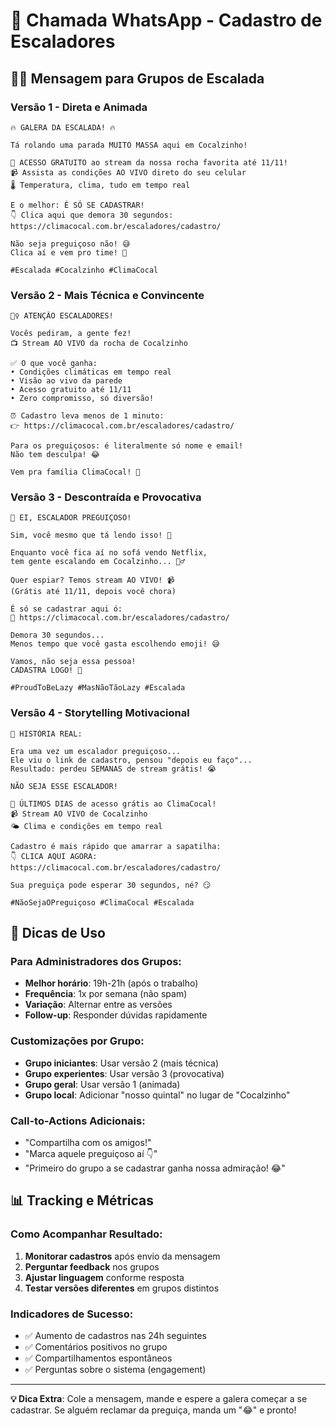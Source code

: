 # 📱 Chamada WhatsApp - Cadastro de Escaladores

## 🧗‍♂️ Mensagem para Grupos de Escalada

### Versão 1 - Direta e Animada
```
🔥 GALERA DA ESCALADA! 🔥

Tá rolando uma parada MUITO MASSA aqui em Cocalzinho! 

🎯 ACESSO GRATUITO ao stream da nossa rocha favorita até 11/11!
📹 Assista as condições AO VIVO direto do seu celular
🌡️ Temperatura, clima, tudo em tempo real

E o melhor: É SÓ SE CADASTRAR! 
👇 Clica aqui que demora 30 segundos:
https://climacocal.com.br/escaladores/cadastro/

Não seja preguiçoso não! 😅 
Clica aí e vem pro time! 🚀

#Escalada #Cocalzinho #ClimaCocal
```

### Versão 2 - Mais Técnica e Convincente
```
🧗‍♀️ ATENÇÃO ESCALADORES! 

Vocês pediram, a gente fez! 
📺 Stream AO VIVO da rocha de Cocalzinho

✅ O que você ganha:
• Condições climáticas em tempo real
• Visão ao vivo da parede
• Acesso gratuito até 11/11
• Zero compromisso, só diversão!

⏰ Cadastro leva menos de 1 minuto:
👉 https://climacocal.com.br/escaladores/cadastro/

Para os preguiçosos: é literalmente só nome e email! 
Não tem desculpa! 😂

Vem pra família ClimaCocal! 🤘
```

### Versão 3 - Descontraída e Provocativa
```
🤣 EI, ESCALADOR PREGUIÇOSO!

Sim, você mesmo que tá lendo isso! 👀

Enquanto você fica aí no sofá vendo Netflix, 
tem gente escalando em Cocalzinho... 🧗‍♂️

Quer espiar? Temos stream AO VIVO! 📹
(Grátis até 11/11, depois você chora)

É só se cadastrar aqui ó:
🔗 https://climacocal.com.br/escaladores/cadastro/

Demora 30 segundos... 
Menos tempo que você gasta escolhendo emoji! 😅

Vamos, não seja essa pessoa! 
CADASTRA LOGO! 🚀

#ProudToBeLazy #MasNãoTãoLazy #Escalada
```

### Versão 4 - Storytelling Motivacional
```
📖 HISTÓRIA REAL:

Era uma vez um escalador preguiçoso...
Ele viu o link de cadastro, pensou "depois eu faço"...
Resultado: perdeu SEMANAS de stream grátis! 😭

NÃO SEJA ESSE ESCALADOR! 

🎁 ÚLTIMOS DIAS de acesso grátis ao ClimaCocal!
📹 Stream AO VIVO de Cocalzinho
🌤️ Clima e condições em tempo real

Cadastro é mais rápido que amarrar a sapatilha:
👇 CLICA AQUI AGORA:
https://climacocal.com.br/escaladores/cadastro/

Sua preguiça pode esperar 30 segundos, né? 😏

#NãoSejaOPreguiçoso #ClimaCocal #Escalada
```

## 🎯 Dicas de Uso

### Para Administradores dos Grupos:
- **Melhor horário**: 19h-21h (após o trabalho)
- **Frequência**: 1x por semana (não spam)
- **Variação**: Alternar entre as versões
- **Follow-up**: Responder dúvidas rapidamente

### Customizações por Grupo:
- **Grupo iniciantes**: Usar versão 2 (mais técnica)
- **Grupo experientes**: Usar versão 3 (provocativa)
- **Grupo geral**: Usar versão 1 (animada)
- **Grupo local**: Adicionar "nosso quintal" no lugar de "Cocalzinho"

### Call-to-Actions Adicionais:
- "Compartilha com os amigos!"
- "Marca aquele preguiçoso aí 👇"
- "Primeiro do grupo a se cadastrar ganha nossa admiração! 😂"

## 📊 Tracking e Métricas

### Como Acompanhar Resultado:
1. **Monitorar cadastros** após envio da mensagem
2. **Perguntar feedback** nos grupos
3. **Ajustar linguagem** conforme resposta
4. **Testar versões diferentes** em grupos distintos

### Indicadores de Sucesso:
- ✅ Aumento de cadastros nas 24h seguintes
- ✅ Comentários positivos no grupo
- ✅ Compartilhamentos espontâneos
- ✅ Perguntas sobre o sistema (engagement)

---

**💡 Dica Extra**: Cole a mensagem, mande e espere a galera começar a se cadastrar. Se alguém reclamar da preguiça, manda um "😂" e pronto!